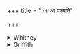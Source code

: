+++
title = "०१ आ पश्यति"

+++

<details><summary>Whitney</summary>

### Translation
1. He (?) looks on, he looks toward, he looks away, he looks: the sky,  
the atmosphere, then the earth—all that, O divine one (f.), he looks at.

### Notes
Ppp. has the 2d sing, *paśyasi* all the five times, and it is an easier  
reading (adopted by Grill in his translation), especially in **d**,  
unless we may emend *devi* to *devī́;* according to the comm., the  
subject throughout is the wearer of the amulet, and the divine one, as  
is also indicated by Kāuś., is the *sadampuṣpā* plant, a plant evidently  
having something about it that resembles or suggests eyes. Ppp. reads  
*ā* for *āt* in **c**. ⌊Read *prá* for *práti* in **a**? Pronounce  
*divāntar-* in **c**.⌋
</details>

<details><summary>Griffith</summary>

It sees in front, it sees behind, it sees afar away, it sees The sky, the firmament, and earth: all this, O Goddess, it beholds.
</details>
